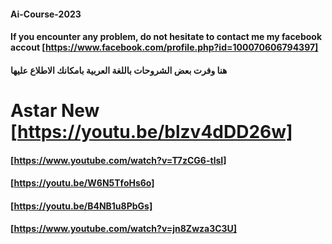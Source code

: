 #### Ai-Course-2023
#### If you encounter any problem, do not hesitate to contact me my facebook accout [https://www.facebook.com/profile.php?id=100070606794397]
#### هنا وفرت بعض الشروحات باللغة العربية بامكانك الاطلاع عليها 
# Astar New [https://youtu.be/blzv4dDD26w]
#### [https://www.youtube.com/watch?v=T7zCG6-tlsI]
#### [https://youtu.be/W6N5TfoHs6o]
#### [https://youtu.be/B4NB1u8PbGs]
#### [https://www.youtube.com/watch?v=jn8Zwza3C3U]

